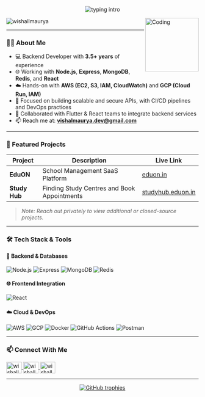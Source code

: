<p align="center">
  <img src="https://readme-typing-svg.herokuapp.com/?color=08CE90&center=true&vCenter=true&lines=Hi+there!+I'm+Vishal+Kr.+Maurya +Backend+Developer+%7C+API+Builder+%7C+Cloud+Engineer" alt="typing intro">
</p>

<img align="right" alt="Coding" width="140" src="https://i.imgur.com/udflTOY.png" />

<p align="left">
  <img src="https://komarev.com/ghpvc/?username=wishallmaurya&label=Profile%20views&color=0e75b6&style=flat" alt="wishallmaurya" />
</p>

---

### 👨‍💻 About Me
- 💻 Backend Developer with **3.5+ years** of experience
- 🌐 Working with **Node.js**, **Express**, **MongoDB**, **Redis**, and **React**
- ☁️ Hands-on with **AWS (EC2, S3, IAM, CloudWatch)** and **GCP (Cloud Run, IAM)**
- 🔐 Focused on building scalable and secure APIs, with CI/CD pipelines and DevOps practices
- 🤝 Collaborated with Flutter & React teams to integrate backend services
- 📫 Reach me at: **vishalmaurya.dev@gmail.com**

---

### 🚀 Featured Projects
| Project | Description | Live Link |
|--------|-------------|-----------|
| **EduON** | School Management SaaS Platform | [eduon.in](https://eduon.in) |
| **Study Hub** | Finding Study Centres and Book Appointments | [studyhub.eduon.in](https://studyhub.eduon.in) |

> *Note: Reach out privately to view additional or closed-source projects.*

---

### 🛠️ Tech Stack & Tools

#### 🚀 Backend & Databases
![Node.js](https://img.shields.io/badge/Node.js-339933?logo=nodedotjs&logoColor=white&style=flat)
![Express](https://img.shields.io/badge/Express.js-black?logo=express&logoColor=white&style=flat)
![MongoDB](https://img.shields.io/badge/MongoDB-4EA94B?logo=mongodb&logoColor=white&style=flat)
![Redis](https://img.shields.io/badge/Redis-DC382D?logo=redis&logoColor=white&style=flat)

#### 🌐 Frontend Integration
![React](https://img.shields.io/badge/React-20232A?logo=react&logoColor=61DAFB&style=flat)

#### ☁️ Cloud & DevOps
![AWS](https://img.shields.io/badge/AWS-232F3E?logo=amazonaws&logoColor=white&style=flat)
![GCP](https://img.shields.io/badge/GCP-4285F4?logo=googlecloud&logoColor=white&style=flat)
![Docker](https://img.shields.io/badge/Docker-2496ED?logo=docker&logoColor=white&style=flat)
![GitHub Actions](https://img.shields.io/badge/GitHub%20Actions-2088FF?logo=githubactions&logoColor=white&style=flat)
![Postman](https://img.shields.io/badge/Postman-FF6C37?logo=postman&logoColor=white&style=flat)

---

### 📫 Connect With Me

<p align="left">
  <a href="https://twitter.com/wishallmaurya" target="blank">
    <img align="center" src="https://raw.githubusercontent.com/rahuldkjain/github-profile-readme-generator/master/src/images/icons/Social/twitter.svg" alt="wishallmaurya" height="30" width="40" />
  </a>
  <a href="https://linkedin.com/in/wishallmaurya" target="blank">
    <img align="center" src="https://raw.githubusercontent.com/rahuldkjain/github-profile-readme-generator/master/src/images/icons/Social/linked-in-alt.svg" alt="wishallmaurya" height="30" width="40" />
  </a>
  <a href="https://www.leetcode.com/wishallmaurya" target="blank">
    <img align="center" src="https://raw.githubusercontent.com/rahuldkjain/github-profile-readme-generator/master/src/images/icons/Social/leet-code.svg" alt="wishallmaurya" height="30" width="40" />
  </a>
</p>

---

<p align="center">
  <a href="https://github.com/ryo-ma/github-profile-trophy">
    <img src="https://github-profile-trophy.vercel.app/?username=wishallmaurya&theme=darkhub&row=1" alt="GitHub trophies" />
  </a>
</p>
